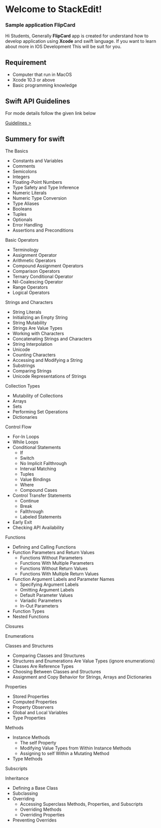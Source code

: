# Welcome to StackEdit!
### Sample application FlipCard

Hi Students, Generally **FlipCard** app is created for understand how to develop application using **Xcode** and swift language. If you want to learn about more in IOS Development This will be suit for you.


## Requirement

- Computer that run in MacOS
- Xcode 10.3 or above
- Basic programming knowledge

## Swift API Guidelines

For mode details follow the given link below

[Guidelines >](https://swift.org/documentation/api-design-guidelines/)

## Summery for swift

The Basics
 - Constants and Variables 
 - Comments 
 - Semicolons 
 - Integers 
 - Floating-Point Numbers 
 - Type Safety and Type Inference 
 - Numeric Literals 
 - Numeric Type Conversion 
 - Type Aliases 
 - Booleans 
 - Tuples 
 - Optionals 
 - Error Handling
 - Assertions and Preconditions

Basic Operators

 - Terminology 
 - Assignment Operator 
 - Arithmetic Operators 
 - Compound Assignment Operators 
 - Comparison Operators 
 - Ternary Conditional Operator 
 - Nil-Coalescing Operator 
 - Range Operators 
 - Logical Operators

Strings and Characters

 - String Literals
 - Initializing an Empty String
 - String Mutability
 - Strings Are Value Types
 - Working with Characters
 - Concatenating Strings and Characters
 - String Interpolation
 - Unicode
 - Counting Characters
 - Accessing and Modifying a String
 - Substrings
 - Comparing Strings
 - Unicode Representations of Strings

Collection Types

 - Mutability of Collections 
 - Arrays 
 - Sets 
 - Performing Set Operations
 - Dictionaries

Control Flow

 - For-In Loops 
 - While Loops 
 - Conditional Statements 
	 - If 
	 - Switch 
	 - No Implicit Fallthrough 
	 - Interval Matching 
	 - Tuples 
	 - Value Bindings 
	 - Where 
	 - Compound Cases 
- Control Transfer Statements 
	- Continue 
	- Break 
	- Fallthrough 
	- Labeled Statements 
- Early Exit 
- Checking API Availability

Functions

 - Defining and Calling Functions 
 - Function Parameters and Return Values
	 - Functions Without Parameters 
	 - Functions With Multiple Parameters
	 - Functions Without Return Values 
	 - Functions With Multiple Return Values
- Function Argument Labels and Parameter Names 
	- Specifying Argument Labels 
	- Omitting Argument Labels 
	- Default Parameter Values 
	- Variadic Parameters 
	- In-Out Parameters 
- Function Types 
- Nested Functions

Closures

Enumerations

Classes and Structures

 - Comparing Classes and Structures 
 - Structures and Enumerations Are Value Types (ignore enumerations) 
 - Classes Are Reference Types
  - Choosing Between Classes and Structures 
  - Assignment and Copy Behavior for Strings, Arrays and Dictionaries

Properties

 - Stored Properties 
 - Computed Properties 
 - Property Observers 
 - Global and Local Variables 
 - Type Properties

Methods

 - Instance Methods 
	 - The self Property 
	 - Modifying Value Types from Within Instance Methods
	 - Assigning to self Within a Mutating Method 
- Type Methods

Subscripts

Inheritance

 - Defining a Base Class 
 - Subclassing 
 - Overriding 
	 - Accessing Superclass Methods, Properties, and Subscripts
	 - Overriding Methods 
	 - Overriding Properties 
 - Preventing Overrides
